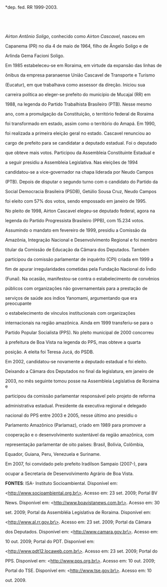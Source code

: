 

\*dep. fed. RR 1999-2003.



 



 



*Aírton Antônio Soligo*, conhecido como *Aírton Cascavel*, nasceu em

Capanema (PR) no dia 4 de maio de 1964, filho de Ângelo Soligo e de

Arlinda Gema Facioni Soligo.



Em 1985 estabeleceu-se em Roraima, em virtude da expansão das linhas de

ônibus da empresa paranaense União Cascavel de Transporte e Turismo

(Eucatur), em que trabalhava como assessor da direção. Iniciou sua

carreira política ao eleger-se prefeito do município de Mucajaí (RR) em

1988, na legenda do Partido Trabalhista Brasileiro (PTB). Nesse mesmo

ano, com a promulgação da Constituição, o território federal de Roraima

foi transformado em estado, assim como o território do Amapá. Em 1990,

foi realizada a primeira eleição geral no estado. Cascavel renunciou ao

cargo de prefeito para se candidatar a deputado estadual. Foi o deputado

que obteve mais votos. Participou da Assembleia Constituinte Estadual e

a seguir presidiu a Assembleia Legislativa. Nas eleições de 1994

candidatou-se a vice-governador na chapa liderada por Neudo Campos

(PTB). Depois de disputar o segundo turno com o candidato do Partido da

Social Democracia Brasileira (PSDB), Getúlio Sousa Cruz, Neudo Campos

foi eleito com 57% dos votos, sendo empossado em janeiro de 1995.



No pleito de 1998, Aírton Cascavel elegeu-se deputado federal, agora na

legenda do Partido Progressista Brasileiro (PPB), com 15.234 votos.

Assumindo o mandato em fevereiro de 1999, presidiu a Comissão da

Amazônia, Integração Nacional e Desenvolvimento Regional e foi membro

titular da Comissão de Educação da Câmara dos Deputados. Também

participou da comissão parlamentar de inquérito (CPI) criada em 1999 a

fim de apurar irregularidades cometidas pela Fundação Nacional do Índio

(Funai). Na ocasião, manifestou-se contra o estabelecimento de convênios

públicos com organizações não governamentais para a prestação de

serviços de saúde aos índios Yanomami, argumentando que era preocupante

o estabelecimento de vínculos institucionais com organizações

internacionais na região amazônica. Ainda em 1999 transferiu-se para o

Partido Popular Socialista (PPS). No pleito municipal de 2000 concorreu

à prefeitura de Boa Vista na legenda do PPS, mas obteve a quarta

posição. A eleita foi Teresa Jucá, do PSDB.



Em 2002, candidatou-se novamente a deputado estadual e foi eleito.

Deixando a Câmara dos Deputados no final da legislatura, em janeiro de

2003, no mês seguinte tomou posse na Assembleia Legislativa de Roraima e

participou da comissão parlamentar responsável pelo projeto de reforma

administrativa estadual. Presidente da executiva regional e delegado

nacional do PPS entre 2003 e 2005, nesse último ano presidiu o

Parlamento Amazônico (Parlamaz), criado em 1989 para promover a

cooperação e o desenvolvimento sustentável da região amazônica, com

representação parlamentar de oito países: Brasil, Bolívia, Colômbia,

Equador, Guiana, Peru, Venezuela e Suriname.



Em 2007, foi convidado pelo prefeito Iradilson Sampaio (2007-), para

ocupar a Secretaria de Desenvolvimento Agrário de Boa Vista.



**FONTES**: ISA- Instituto Socioambiental. Disponível em:

\<http://www.socioambiental.org.br\>. Acesso em: 23 set. 2009; Portal BV

News. Disponível em: \<http://www.boavistanews.com.br\>. Acesso em: 30

set. 2009; Portal da Assembléia Legislativa de Roraima. Disponível em:

\<http://www.al.rr.gov.br\>. Acesso em: 23 set. 2009; Portal da Câmara

dos Deputados. Disponível em: \<http://www.camara.gov.br\>. Acesso em:

10 out. 2009; Portal do PDT. Disponível em:

\<http://www.pdt12.locaweb.com.br\>. Acesso em: 23 set. 2009; Portal do

PPS. Disponível em: \<http://www.pps.org.br\>. Acesso em: 10 out. 2009;

Portal do TSE. Disponível em: \<http://www.tse.gov.br\>. Acesso em: 10

out. 2009.



 



 



 



 



 



 



 



 



 



 



 



 



 



 


